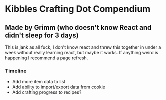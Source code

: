 # Kibbles Crafting Dot Compendium
## Made by Grimm (who doesn't know React and didn't sleep for 3 days)

This is jank as all fuck, I don't know react and threw this together in under a week without really learning react, but maybe it works. If anything weird is happening I recommend a page refresh.

### Timeline
 * Add more item data to list
 * Add ability to import/export data from cookie
 * Add crafting progress to recipes?